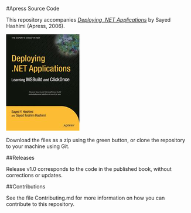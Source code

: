 #Apress Source Code

This repository accompanies [*Deploying .NET Applications*](http://www.apress.com/9781590596524) by Sayed Hashimi (Apress, 2006).

![Cover image](9781590596524.jpg)

Download the files as a zip using the green button, or clone the repository to your machine using Git.

##Releases

Release v1.0 corresponds to the code in the published book, without corrections or updates.

##Contributions

See the file Contributing.md for more information on how you can contribute to this repository.
